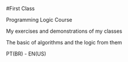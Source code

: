 #First Class

Programming Logic Course

My exercises and demonstrations of my classes

The basic of algorithms and the logic from them

PT(BR) - EN(US)
